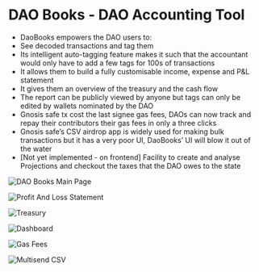 # DAO Books - DAO Accounting Tool

- DaoBooks empowers the DAO users to:
- See decoded transactions and tag them
- Its intelligent auto-tagging feature makes it such that the accountant would only have to add a few tags for 100s of transactions
- It allows them to build a fully customisable income, expense and P&L statement
- It gives them an overview of the treasury and the cash flow 
- The report can be publicly viewed by anyone but tags can only be edited by wallets nominated by the DAO
- Gnosis safe tx cost the last signee gas fees, DAOs can now track and repay their contributors their gas fees in only a three clicks
- Gnosis safe’s CSV airdrop app is widely used for making bulk transactions but it has a very poor UI, DaoBooks’ UI will blow it out of the water
- [Not yet implemented - on frontend] Facility to create and analyse Projections and checkout the taxes that the DAO owes to the state


![DAO Books Main Page](https://drive.google.com/file/d/1bYmsfCw9-BEbqeBdKnZ1m1TgVfkblHUY/view?usp=sharing)

![Profit And Loss Statement](https://drive.google.com/file/d/17_rFtb8lqTmbejSk1CVGAXoCyhxaGuJt/view?usp=sharing)

![Treasury](https://drive.google.com/file/d/1Gqrt3wUogxLL-1TAaBH0955hnaPUBJeW/view?usp=sharing)

![Dashboard](https://drive.google.com/file/d/1eGqmrIkNjvnS4yo6a0fecawP-5129KA8/view?usp=sharing)

![Gas Fees](https://drive.google.com/file/d/1bP64Tv8u-GGAa4_nuoCGZ1-dnr5ZrT53/view?usp=sharing)

![Multisend CSV](https://drive.google.com/file/d/15fcZ8XcFXFZpdV6XlRmG_KT-15Ptzri7/view?usp=sharing)